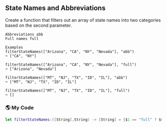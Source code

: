 ## State Names and Abbreviations

Create a function that filters out an array of state names into two categories based on the second parameter.
```
Abbreviations abb
Full names full

Examples
filterStateNames(["Arizona", "CA", "NY", "Nevada"], "abb")
➞ ["CA", "NY"]

filterStateNames(["Arizona", "CA", "NY", "Nevada"], "full")
➞ ["Arizona", "Nevada"]

filterStateNames(["MT", "NJ", "TX", "ID", "IL"], "abb")
➞ ["MT", "NJ", "TX", "ID", "IL"]

filterStateNames(["MT", "NJ", "TX", "ID", "IL"], "full")
➞ []
```
### 🌎  My Code
```swift
let filterStateNames:([String],String) -> [String] = {$1 == "full" ? $0.filter{$0.characters.count > 2 } : $0.filter{$0.characters.count == 2}}
```
